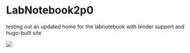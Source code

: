 # LabNotebook2p0
testing out an updated home for the labnotebook with binder support and hugo-built site

[![](https://mybinder.org/badge.svg)](https://mybinder.org/v2/gh/JohnGriffiths/LabNotebook2p0/master)

